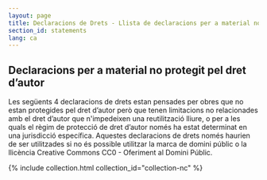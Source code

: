 ```yaml
---
layout: page
title: Declaracions de Drets - Llista de declaracions per a material no protegit pel dret d’autor
section_id: statements
lang: ca
---
```


## Declaracions per a material no protegit pel dret d’autor

Les següents 4 declaracions de drets estan pensades per obres que no estan protegides pel dret d’autor però que tenen limitacions no relacionades amb el dret d’autor que n'impedeixen una reutilització lliure, o per a les quals el règim de protecció de dret d’autor només ha estat determinat en una jurisdicció específica. Aquestes declaracions de drets només haurien de ser utilitzades si no és possible utilitzar la marca de domini públic o la llicència Creative Commons CC0 - Oferiment al Domini Públic.

{% include collection.html collection_id="collection-nc" %}
